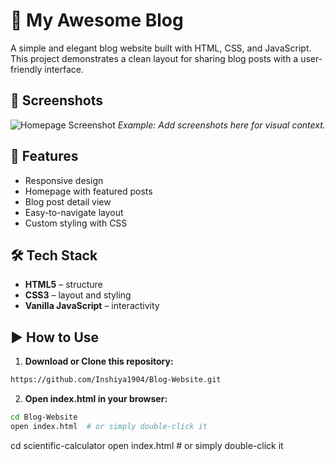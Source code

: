 # 📝 My Awesome Blog

A simple and elegant blog website built with HTML, CSS, and JavaScript. This project demonstrates a clean layout for sharing blog posts with a user-friendly interface.

## 📸 Screenshots

![Homepage Screenshot](MyBlogs_files)
*Example: Add screenshots here for visual context.*

## 🚀 Features

- Responsive design
- Homepage with featured posts
- Blog post detail view
- Easy-to-navigate layout
- Custom styling with CSS

## 🛠️ Tech Stack

- **HTML5** – structure
- **CSS3** – layout and styling
- **Vanilla JavaScript** – interactivity

## ▶️ How to Use

1. **Download or Clone this repository:**

```bash
https://github.com/Inshiya1904/Blog-Website.git
```

2. **Open index.html in your browser:**
   
```bash
cd Blog-Website
open index.html  # or simply double-click it
```
cd scientific-calculator
open index.html  # or simply double-click it
```



